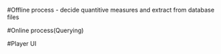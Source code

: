#Offline process - decide quantitive measures and extract from database files


#Online process(Querying)

#Player UI